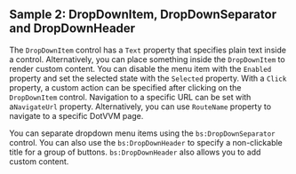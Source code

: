 ## Sample 2: DropDownItem, DropDownSeparator and DropDownHeader

The `DropDownItem` control has a `Text` property that specifies plain text inside a control. Alternatively, you can place something inside the `DropDownItem` to render custom content.
You can disable the menu item with the `Enabled` property and set the selected state with the `Selected` property.
With a `Click` property, a custom action can be specified after clicking on the `DropDownItem` control.
Navigation to a specific URL can be set with a`NavigateUrl` property. Alternatively, you can use `RouteName` property to navigate to a specific DotVVM page.

You can separate dropdown menu items using the `bs:DropDownSeparator` control. You can also use the `bs:DropDownHeader` to specify a non-clickable title for a group of buttons. `bs:DropDownHeader` also allows you to add custom content.